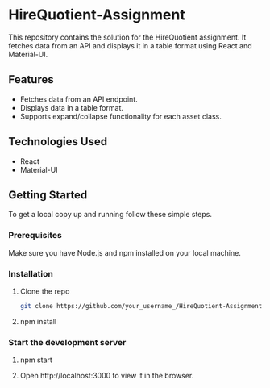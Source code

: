 # HireQuotient-Assignment

This repository contains the solution for the HireQuotient assignment. It fetches data from an API and displays it in a table format using React and Material-UI.

## Features

- Fetches data from an API endpoint.
- Displays data in a table format.
- Supports expand/collapse functionality for each asset class.

## Technologies Used

- React
- Material-UI

## Getting Started

To get a local copy up and running follow these simple steps.

### Prerequisites

Make sure you have Node.js and npm installed on your local machine.

### Installation

1. Clone the repo
   ```sh
   git clone https://github.com/your_username_/HireQuotient-Assignment.git

2. npm install

### Start the development server

1. npm start

2. Open http://localhost:3000 to view it in the browser.

